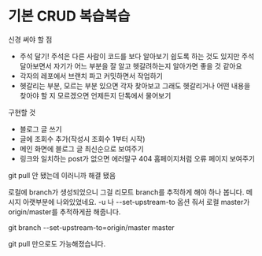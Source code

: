 # 기본 CRUD 복습복습

신경 써야 할 점
* 주석 달기! 주석은 다른 사람이 코드를 보다 알아보기 쉽도록 하는 것도 있지만 주석 달아보면서 자기가 어느 부분을 잘 알고 헷갈려하는지 알아가면 좋을 것 같아요
* 각자의 레포에서 브랜치 파고 커밋하면서 작업하기
* 헷갈리는 부분, 모르는 부분 있으면 각자 찾아보고 그래도 헷갈리거나 어떤 내용을 찾아야 할 지 모르겠으면 언제든지 단톡에서 물어보기

구현할 것
* 블로그 글 쓰기
* 글에 조회수 추가(작성시 조회수 1부터 시작)
* 메인 화면에 블로그 글 최신순으로 보여주기
* 링크와 일치하는 post가 없으면 에러말구 404 홈페이지처럼 오류 페이지 보여주기

git pull 안 됐는데 이러니까 해결 됐음

로컬에 branch가 생성되었으니 그걸 리모트 branch를 추적하게 해야 하나 봅니다. 
메시지 아랫부분에 나와있었네요.
-u 나 --set-upstream-to 옵션 줘서 로컬 master가 origin/master를 추적하게끔 해줍니다.

git branch --set-upstream-to=origin/master master

git pull 만으로도 가능해졌습니다.
